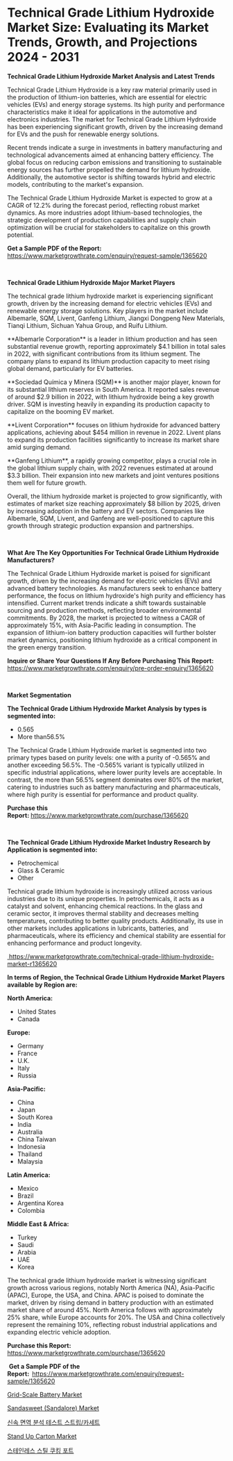 <p><h1>Technical Grade Lithium Hydroxide Market Size: Evaluating its Market Trends, Growth, and Projections 2024 - 2031</h1></p><p><strong>Technical Grade Lithium Hydroxide Market Analysis and Latest Trends</strong></p>
<p><p>Technical Grade Lithium Hydroxide is a key raw material primarily used in the production of lithium-ion batteries, which are essential for electric vehicles (EVs) and energy storage systems. Its high purity and performance characteristics make it ideal for applications in the automotive and electronics industries. The market for Technical Grade Lithium Hydroxide has been experiencing significant growth, driven by the increasing demand for EVs and the push for renewable energy solutions.</p><p>Recent trends indicate a surge in investments in battery manufacturing and technological advancements aimed at enhancing battery efficiency. The global focus on reducing carbon emissions and transitioning to sustainable energy sources has further propelled the demand for lithium hydroxide. Additionally, the automotive sector is shifting towards hybrid and electric models, contributing to the market's expansion. </p><p>The Technical Grade Lithium Hydroxide Market is expected to grow at a CAGR of 12.2% during the forecast period, reflecting robust market dynamics. As more industries adopt lithium-based technologies, the strategic development of production capabilities and supply chain optimization will be crucial for stakeholders to capitalize on this growth potential.</p></p>
<p><strong>Get a Sample PDF of the Report:&nbsp;</strong> <a href="https://www.marketgrowthrate.com/enquiry/request-sample/1365620">https://www.marketgrowthrate.com/enquiry/request-sample/1365620</a></p>
<p>&nbsp;</p>
<p><strong>Technical Grade Lithium Hydroxide Major Market Players</strong></p>
<p><p>The technical grade lithium hydroxide market is experiencing significant growth, driven by the increasing demand for electric vehicles (EVs) and renewable energy storage solutions. Key players in the market include Albemarle, SQM, Livent, Ganfeng Lithium, Jiangxi Dongpeng New Materials, Tianqi Lithium, Sichuan Yahua Group, and Ruifu Lithium.</p><p>**Albemarle Corporation** is a leader in lithium production and has seen substantial revenue growth, reporting approximately $4.1 billion in total sales in 2022, with significant contributions from its lithium segment. The company plans to expand its lithium production capacity to meet rising global demand, particularly for EV batteries.</p><p>**Sociedad Química y Minera (SQM)** is another major player, known for its substantial lithium reserves in South America. It reported sales revenue of around $2.9 billion in 2022, with lithium hydroxide being a key growth driver. SQM is investing heavily in expanding its production capacity to capitalize on the booming EV market.</p><p>**Livent Corporation** focuses on lithium hydroxide for advanced battery applications, achieving about $454 million in revenue in 2022. Livent plans to expand its production facilities significantly to increase its market share amid surging demand.</p><p>**Ganfeng Lithium**, a rapidly growing competitor, plays a crucial role in the global lithium supply chain, with 2022 revenues estimated at around $3.3 billion. Their expansion into new markets and joint ventures positions them well for future growth.</p><p>Overall, the lithium hydroxide market is projected to grow significantly, with estimates of market size reaching approximately $8 billion by 2025, driven by increasing adoption in the battery and EV sectors. Companies like Albemarle, SQM, Livent, and Ganfeng are well-positioned to capture this growth through strategic production expansion and partnerships.</p></p>
<p>&nbsp;</p>
<p><strong>What Are The Key Opportunities For Technical Grade Lithium Hydroxide Manufacturers?</strong></p>
<p><p>The Technical Grade Lithium Hydroxide market is poised for significant growth, driven by the increasing demand for electric vehicles (EVs) and advanced battery technologies. As manufacturers seek to enhance battery performance, the focus on lithium hydroxide's high purity and efficiency has intensified. Current market trends indicate a shift towards sustainable sourcing and production methods, reflecting broader environmental commitments. By 2028, the market is projected to witness a CAGR of approximately 15%, with Asia-Pacific leading in consumption. The expansion of lithium-ion battery production capacities will further bolster market dynamics, positioning lithium hydroxide as a critical component in the green energy transition.</p></p>
<p><strong>Inquire or Share Your Questions If Any Before Purchasing This Report:</strong> <a href="https://www.marketgrowthrate.com/enquiry/pre-order-enquiry/1365620">https://www.marketgrowthrate.com/enquiry/pre-order-enquiry/1365620</a></p>
<p>&nbsp;</p>
<p><strong>Market Segmentation</strong></p>
<p><strong>The Technical Grade Lithium Hydroxide Market Analysis by types is segmented into:</strong></p>
<p><ul><li>0.565</li><li>More than56.5%</li></ul></p>
<p><p>The Technical Grade Lithium Hydroxide market is segmented into two primary types based on purity levels: one with a purity of -0.565% and another exceeding 56.5%. The -0.565% variant is typically utilized in specific industrial applications, where lower purity levels are acceptable. In contrast, the more than 56.5% segment dominates over 80% of the market, catering to industries such as battery manufacturing and pharmaceuticals, where high purity is essential for performance and product quality.</p></p>
<p><strong>Purchase this Report:&nbsp;</strong><a href="https://www.marketgrowthrate.com/purchase/1365620">https://www.marketgrowthrate.com/purchase/1365620</a></p>
<p>&nbsp;</p>
<p><strong>The Technical Grade Lithium Hydroxide Market Industry Research by Application is segmented into:</strong></p>
<p><ul><li>Petrochemical</li><li>Glass & Ceramic</li><li>Other</li></ul></p>
<p><p>Technical grade lithium hydroxide is increasingly utilized across various industries due to its unique properties. In petrochemicals, it acts as a catalyst and solvent, enhancing chemical reactions. In the glass and ceramic sector, it improves thermal stability and decreases melting temperatures, contributing to better quality products. Additionally, its use in other markets includes applications in lubricants, batteries, and pharmaceuticals, where its efficiency and chemical stability are essential for enhancing performance and product longevity.</p></p>
<p><a href="https://www.marketgrowthrate.com/technical-grade-lithium-hydroxide-market-r1365620">&nbsp;https://www.marketgrowthrate.com/technical-grade-lithium-hydroxide-market-r1365620</a></p>
<p><strong>In terms of Region, the Technical Grade Lithium Hydroxide Market Players available by Region are:</strong></p>
<p>
    <p> <strong> North America: </strong>
        <ul>
            <li>United States</li>
            <li>Canada</li>
        </ul>
        </p> 
    <p> <strong> Europe: </strong>
        <ul>
            <li>Germany</li>
            <li>France</li>
            <li>U.K.</li>
            <li>Italy</li>
            <li>Russia</li>
        </ul>
        </p> 
    <p> <strong> Asia-Pacific: </strong>
        <ul>
            <li>China</li>
            <li>Japan</li>
            <li>South Korea</li>
            <li>India</li>
            <li>Australia</li>
            <li>China Taiwan</li>
            <li>Indonesia</li>
            <li>Thailand</li>
            <li>Malaysia</li>
        </ul>
        </p> 
    <p> <strong> Latin America: </strong>
        <ul>
            <li>Mexico</li>
            <li>Brazil</li>
            <li>Argentina Korea</li>
            <li>Colombia</li>
        </ul>
        </p> 
    <p> <strong> Middle East & Africa: </strong>
        <ul>
            <li>Turkey</li>
            <li>Saudi</li>
            <li>Arabia</li>
            <li>UAE</li>
            <li>Korea</li>
        </ul>
    </p>
    </p>
<p><p>The technical grade lithium hydroxide market is witnessing significant growth across various regions, notably North America (NA), Asia-Pacific (APAC), Europe, the USA, and China. APAC is poised to dominate the market, driven by rising demand in battery production with an estimated market share of around 45%. North America follows with approximately 25% share, while Europe accounts for 20%. The USA and China collectively represent the remaining 10%, reflecting robust industrial applications and expanding electric vehicle adoption.</p></p>
<p><strong>Purchase this Report: </strong><a href="https://www.marketgrowthrate.com/purchase/1365620">https://www.marketgrowthrate.com/purchase/1365620</a></p>
<p>&nbsp;<strong>Get a Sample PDF of the Report:&nbsp;&nbsp;</strong><a href="https://www.marketgrowthrate.com/enquiry/request-sample/1365620">https://www.marketgrowthrate.com/enquiry/request-sample/1365620</a></p>
<p><strong></strong></p>
<p><p><a href="https://medium.com/@fernandotryo5lson96765/grid-scale-battery-market-forecasts-market-trends-and-impact-analysis-2024-2031-8f4f0a1b60da?postPublishedType=repub">Grid-Scale Battery Market</a></p><p><a href="https://issuu.com/reportprime-2/docs/sandasweet-sandalore-market-size-20_5e86755fb7239d">Sandasweet (Sandalore) Market</a></p><p><a href="https://medium.com/@eunicevaughan35/%EC%8B%9C%EC%9E%A5-%EC%98%88%EC%B8%A1-%EB%B3%80%ED%99%94-%EA%B8%80%EB%A1%9C%EB%B2%8C-%EC%8B%A0%EC%86%8D-%EB%A9%B4%EC%97%AD-%EA%B2%80%EC%82%AC-%EC%8A%A4%ED%8A%B8%EB%A6%BD-%EC%B9%B4%EC%84%B8%ED%8A%B8-%EC%8B%9C%EC%9E%A5-%EB%8F%99%ED%96%A5-%EB%B0%8F-%ED%96%A5%ED%9B%84-%ED%8A%B8%EB%A0%8C%EB%93%9C-2024-2031-8682937d7a68?postPublishedType=repub">신속 면역 분석 테스트 스트립/카세트</a></p><p><a href="https://github.com/mahnoor2003/Market-Research-Report-List-6/blob/main/stand-up-carton-market.md">Stand Up Carton Market</a></p><p><a href="https://medium.com/@samiahussain82/%EC%8A%A4%ED%85%8C%EC%9D%B8%EB%A6%AC%EC%8A%A4-%EC%8A%A4%ED%8B%B8-%EC%A1%B0%EB%A6%AC%EC%9A%A9-%EB%83%84%EB%B9%84-%EC%8B%9C%EC%9E%A5-%EC%97%B0%EA%B5%AC-%EB%B3%B4%EA%B3%A0%EC%84%9C-2024%EB%85%84%EB%B6%80%ED%84%B0-2031%EB%85%84%EA%B9%8C%EC%A7%80-12-4-%EC%9D%98-%EC%95%88%EC%A0%95%EC%A0%81%EC%9D%B8-%EC%97%B0%ED%8F%89%EA%B7%A0-%EC%84%B1%EC%9E%A5%EB%A5%A0-cagr-%EA%B3%BC-%ED%95%A8%EA%BB%98%ED%95%9C-%EC%8B%9C%EC%9E%A5-%EC%A0%84%EB%A7%9D-%EB%B0%8F-%EC%84%B1%EC%9E%A5-%EA%B0%80%EB%8A%A5%EC%84%B1-14ffeb7dba98?postPublishedType=repub">스테인레스 스틸 쿠킹 포트</a></p></p>